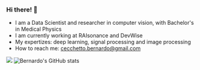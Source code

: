 ### Hi there! 👋



- I am a Data Scientist and researcher in computer vision, with Bachelor's in Medical Physics
- I am currently working at RAIsonance and DevWise
- My expertizes: deep learning, signal processing and image processing
- How to reach me: cecchetto.bernardo@gmail.com


![](https://komarev.com/ghpvc/?username=bernardocecchetto)
![Bernardo's GitHub stats](https://github-readme-stats.vercel.app/api?username=bernardocecchetto&show_icons=true&theme=radical)

